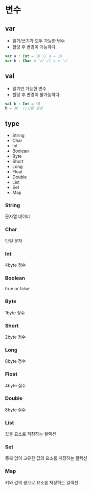 # 변수

## var

- 읽기/쓰기가 모두 가능한 변수
- 할당 후 변경이 가능하다.

```kotlin
var a : Int = 10 // a = 10
var b : Char = 'a' // b = 'a'
```

## val

- 읽기만 가능한 변수
- 할당 후 변경이 불가능하다.

```kotlin
val b : Int = 10
b = 30  //오류 발생
```

## type

- String
- Char
- Int
- Boolean
- Byte
- Short
- Long
- Float
- Double
- List
- Set
- Map

### String

문자열 데이터

### Char

단일 문자

### Int

4byte 정수

### Boolean

true or false

### Byte

1byte 정수

### Short 

2byte 정수

### Long

8byte 정수

### Float

4byte 실수

### Double

8byte 실수

### List 
값을 요소로 저장하는 컬렉션

### Set

중복 없이 고유한 값의 요소를 저장하는 컬렉션

### Map

키와 값의 쌍으로 요소를 저장하는 컬렉션